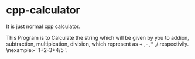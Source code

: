 # cpp-calculator

It is just normal cpp calculator.

This Program is to Calculate the string which will be given by you to addion, subtraction, multipication, division, which represent as + ,- ,* ,/ respectivily. \nexample:-' 1+2-3*4/5 '.
